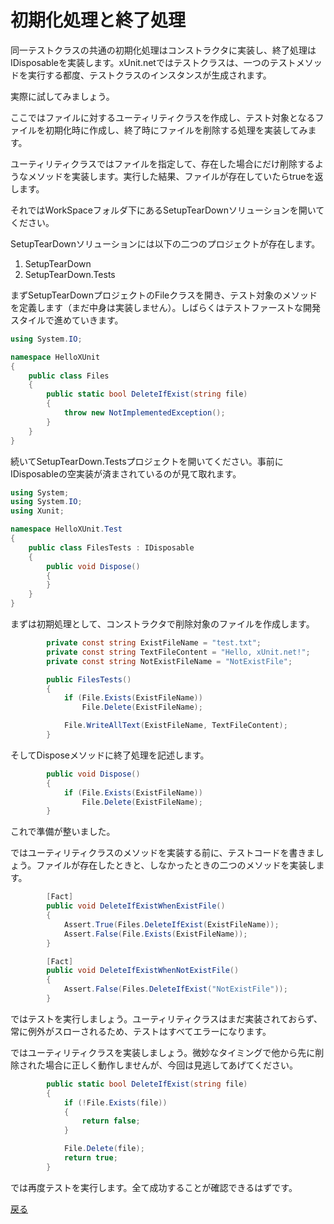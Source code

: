 # 初期化処理と終了処理

同一テストクラスの共通の初期化処理はコンストラクタに実装し、終了処理はIDisposableを実装します。xUnit.netではテストクラスは、一つのテストメソッドを実行する都度、テストクラスのインスタンスが生成されます。

実際に試してみましょう。

ここではファイルに対するユーティリティクラスを作成し、テスト対象となるファイルを初期化時に作成し、終了時にファイルを削除する処理を実装してみます。

ユーティリティクラスではファイルを指定して、存在した場合にだけ削除するようなメソッドを実装します。実行した結果、ファイルが存在していたらtrueを返します。

それではWorkSpaceフォルダ下にあるSetupTearDownソリューションを開いてください。

SetupTearDownソリューションには以下の二つのプロジェクトが存在します。

1. SetupTearDown
2. SetupTearDown.Tests

まずSetupTearDownプロジェクトのFileクラスを開き、テスト対象のメソッドを定義します（まだ中身は実装しません）。しばらくはテストファーストな開発スタイルで進めていきます。


```cs
using System.IO;

namespace HelloXUnit
{
    public class Files
    {
        public static bool DeleteIfExist(string file)
        {
            throw new NotImplementedException();
        }
    }
}
```

続いてSetupTearDown.Testsプロジェクトを開いてください。事前にIDisposableの空実装が済まされているのが見て取れます。

```cs
using System;
using System.IO;
using Xunit;

namespace HelloXUnit.Test
{
    public class FilesTests : IDisposable
    {
        public void Dispose()
        {
        }
    }
}
```

まずは初期処理として、コンストラクタで削除対象のファイルを作成します。

```cs
        private const string ExistFileName = "test.txt";
        private const string TextFileContent = "Hello, xUnit.net!";
        private const string NotExistFileName = "NotExistFile";

        public FilesTests()
        {
            if (File.Exists(ExistFileName))
                File.Delete(ExistFileName);

            File.WriteAllText(ExistFileName, TextFileContent);
        }
```

そしてDisposeメソッドに終了処理を記述します。

```cs
        public void Dispose()
        {
            if (File.Exists(ExistFileName))
                File.Delete(ExistFileName);
        }
```

これで準備が整いました。

ではユーティリティクラスのメソッドを実装する前に、テストコードを書きましょう。ファイルが存在したときと、しなかったときの二つのメソッドを実装します。

```cs
        [Fact]
        public void DeleteIfExistWhenExistFile()
        {
            Assert.True(Files.DeleteIfExist(ExistFileName));
            Assert.False(File.Exists(ExistFileName));
        }

        [Fact]
        public void DeleteIfExistWhenNotExistFile()
        {
            Assert.False(Files.DeleteIfExist("NotExistFile"));
        }
```

ではテストを実行しましょう。ユーティリティクラスはまだ実装されておらず、常に例外がスローされるため、テストはすべてエラーになります。

ではユーティリティクラスを実装しましょう。微妙なタイミングで他から先に削除された場合に正しく動作しませんが、今回は見逃してあげてください。

```cs
        public static bool DeleteIfExist(string file)
        {
            if (!File.Exists(file))
            {
                return false;
            }

            File.Delete(file);
            return true;
        }
```

では再度テストを実行します。全て成功することが確認できるはずです。

[戻る](../README.md)
